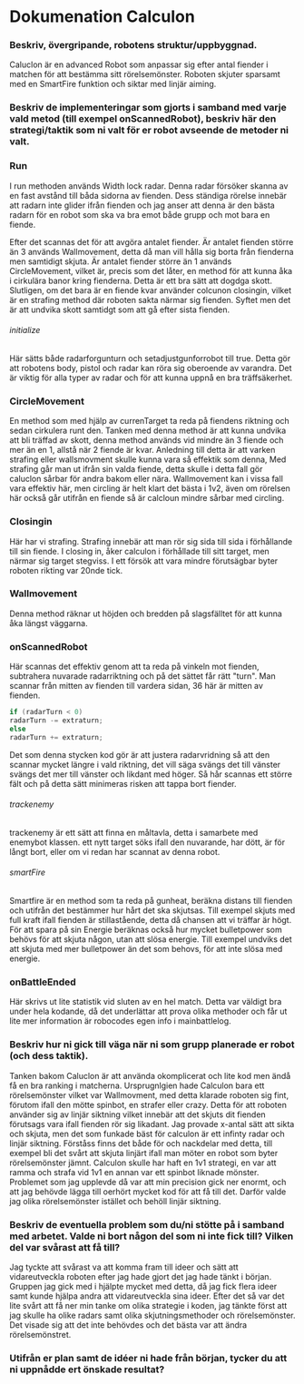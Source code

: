 # Dokumenation Calculon
### Beskriv, övergripande, robotens struktur/uppbyggnad.
Caluclon är en advanced Robot som anpassar sig efter antal fiender i matchen för att bestämma sitt rörelsemönster.
Roboten skjuter sparsamt med en SmartFire funktion och siktar med linjär aiming. 







### Beskriv de implementeringar som gjorts i samband med varje vald metod (till exempel onScannedRobot), beskriv här den strategi/taktik som ni valt för er robot avseende de metoder ni valt.
### Run 
I run methoden används Width lock radar. Denna radar försöker skanna av en fast avstånd till båda sidorna av fienden. 
 Dess ständiga rörelse innebär att radarn inte glider ifrån fienden och jag anser att denna är den bästa radarn för en robot som ska va bra emot både grupp och mot bara en fiende. 

Efter det scannas det för att avgöra antalet fiender. Är antalet fienden större än 3 används Wallmovement, detta då man vill hålla sig borta från fienderna men samtidigt skjuta.
Är antalet fiender större än 1 används CircleMovement, vilket är, precis som det låter, en method för att kunna åka i cirkulära banor kring fienderna. Detta är ett bra sätt att dogdga skott.
Slutligen, om det bara är en fiende kvar använder colcunon closingin, vilket är en strafing method där roboten sakta  närmar sig fienden. Syftet men det är att undvika skott samtidgt som att gå efter sista fienden.

###### initialize 
Här sätts både radarforgunturn och setadjustgunforrobot till true. Detta gör att robotens body, pistol och radar kan röra sig oberoende av varandra.
Det är viktig för alla typer av radar och för att kunna uppnå en bra träffsäkerhet.

### CircleMovement
En method som med hjälp av currenTarget ta reda på fiendens riktning och sedan cirkulera runt den. Tanken med denna method är att kunna undvika att bli träffad av skott, denna method används
vid mindre än 3 fiende och mer än en 1, allstå när 2 fiende är kvar. Anledning till detta är att varken strafing eller wallsmovment skulle kunna vara så effektik som denna,
Med strafing går man ut ifrån sin valda fiende, detta skulle i detta fall gör caluclon sårbar för andra bakom eller nära. Wallmovement kan i vissa fall vara effektiv här,
men circling är helt klart det bästa i 1v2, även om rörelsen här också går utifrån en fiende så är calcloun mindre sårbar med circling.

### Closingin
Här har vi strafing. Strafing innebär att man rör sig sida till sida i förhållande till sin fiende.
I closing in, åker calculon i förhållade till sitt target, men närmar sig target stegviss. 
I ett försök att vara mindre förutsägbar byter roboten rikting var 20nde tick. 

### Wallmovement
Denna method räknar ut höjden och bredden på slagsfälltet för att kunna åka längst väggarna.

### onScannedRobot 
Här scannas det effektiv genom att ta reda på vinkeln mot fienden, subtrahera nuvarade radarriktning och på det sättet
får rätt "turn". Man scannar från mitten av fienden  till vardera sidan, 36 här är mitten av fienden. 
```java
if (radarTurn < 0)
radarTurn -= extraturn;
else
radarTurn += extraturn;
```
Det som denna stycken kod gör är att justera radarvridning så att den scannar mycket längre i vald riktning, det vill
säga svängs det till vänster svängs det mer till vänster och likdant med höger. Så hår scannas ett större fält och på detta sätt minimeras risken att tappa bort fiender.
###### trackenemy
trackenemy är ett sätt att finna en måltavla, detta i samarbete med enemybot klassen.
ett nytt target söks ifall den nuvarande, har dött, är för långt bort, eller om vi redan har scannat av denna robot.
###### smartFire
Smartfire är en method som ta reda på gunheat, beräkna distans till fienden och utifrån det bestämmer hur hårt det ska skjutsas. Till exempel skjuts med full kraft ifall fienden är stillastående, detta då chansen att vi träffar är högt.
För att spara på sin Energie beräknas också hur mycket bulletpower som behövs för att skjuta någon, utan att slösa energie.
Till exempel undviks det att skjuta med mer bulletpower än det som behovs, för att inte slösa med energie. 

### onBattleEnded
Här skrivs ut lite statistik vid sluten av en hel match. Detta var väldigt bra under hela kodande, då det underlättar att prova olika
methoder och får ut lite mer information är robocodes egen info i mainbattlelog. 


### Beskriv hur ni gick till väga när ni som grupp planerade er robot (och dess taktik).
Tanken bakom Caluclon är att använda okomplicerat och lite kod men ändå få en bra ranking i matcherna.
Ursprugnlgien hade Calculon bara ett rörelsemönster vilket var Wallmovment, med detta klarade roboten sig fint, förutom ifall den mötte spinbot, en strafer eller crazy.
Detta för att roboten använder sig av linjär siktning vilket innebär att det skjuts dit fienden förutsags vara ifall fienden rör sig likadant.
Jag provade x-antal sätt att sikta och skjuta, men det som funkade bäst för calculon är ett infinty radar
och linjär siktning. Förståss finns det både för och nackdelar med detta, till exempel bli det svårt att
skjuta linjärt ifall man möter en robot som byter rörelsemönster jämnt. Calculon skulle har haft en 1v1
strategi, en var att ramma och strafa vid 1v1 en annan var ett spinbot liknade mönster. Problemet
som jag upplevde då var att min precision gick ner enormt, och att jag behövde lägga till oerhört mycket
kod för att få till det. Darför valde jag olika rörelsemönster istället och behöll linjär siktning. 


### Beskriv de eventuella problem som du/ni stötte på i samband med arbetet. Valde ni bort någon del som ni inte fick till? Vilken del var svårast att få till?
Jag tyckte att svårast va att komma fram till ideer och sätt att vidareutveckla roboten efter jag hade gjort det jag hade
tänkt i början. Gruppen jag gick med i hjälpte mycket med detta, då jag fick flera ideer samt kunde hjälpa andra att
vidareutveckla sina ideer. Efter det så var det lite svårt att få ner min tanke om olika strategie i koden, jag tänkte först
att jag skulle ha olike radars samt olika skjutningsmethoder och rörelsemönster. Det visade sig att det inte behövdes och det
bästa var att ändra rörelsemönstret. 

### Utifrån er plan samt de idéer ni hade från början, tycker du att ni uppnådde ert önskade resultat?